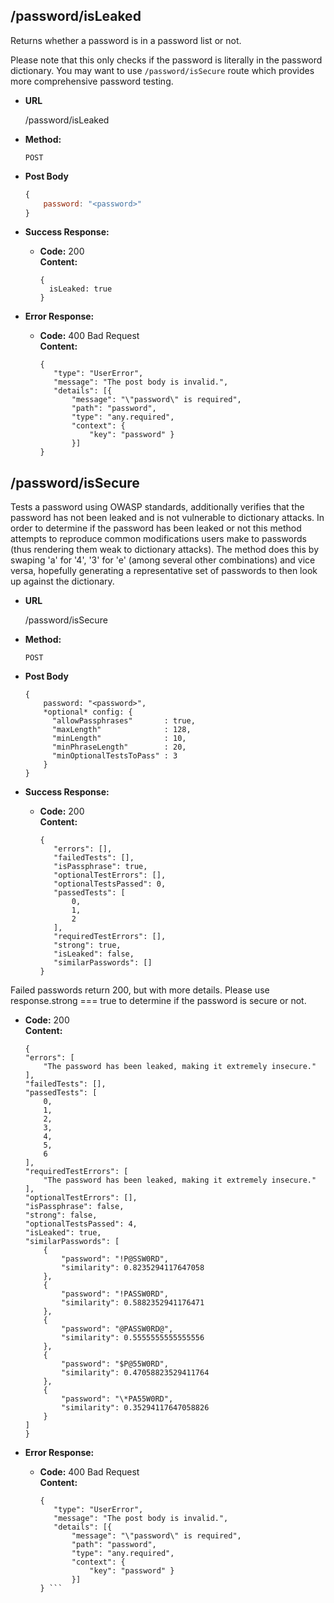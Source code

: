 **/password/isLeaked**
----
  Returns whether a password is in a password list or not.

  Please note that this only checks if the password is literally in the password dictionary. You may want to use
  `/password/isSecure` route which provides more comprehensive password testing.

* **URL**

  /password/isLeaked

* **Method:**

  `POST`

* **Post Body**

  ```javascript
  {
      password: "<password>"
  }
  ```

* **Success Response:**

  * **Code:** 200 <br />
    **Content:** 
    ``` 
    { 
      isLeaked: true 
    } 
    ```

* **Error Response:**

  * **Code:** 400 Bad Request <br />
  **Content:**

     ```
    {
        "type": "UserError",
        "message": "The post body is invalid.",
        "details": [{
            "message": "\"password\" is required",
            "path": "password",
            "type": "any.required",
            "context": {
                "key": "password" }
            }]
    } 
    ```

**/password/isSecure**
----
  Tests a password using OWASP standards, additionally verifies that the password has not been leaked and is not vulnerable to dictionary attacks.
  In order to determine if the password has been leaked or not this method attempts to reproduce
  common modifications users make to passwords (thus rendering them weak to dictionary attacks).
  The method does this by swaping 'a' for '4', '3' for 'e' (among several other combinations) and vice versa,
  hopefully generating a representative set of passwords to then look up against the dictionary.

* **URL**

  /password/isSecure

* **Method:**

  `POST`

* **Post Body**

  ```
  {
      password: "<password>",
      *optional* config: {
        "allowPassphrases"       : true,
        "maxLength"              : 128,
        "minLength"              : 10,
        "minPhraseLength"        : 20,
        "minOptionalTestsToPass" : 3
      }
  }
  ```

* **Success Response:**

  * **Code:** 200 <br />
    **Content:**
     ```
     {
        "errors": [],
        "failedTests": [],
        "isPassphrase": true,
        "optionalTestErrors": [],
        "optionalTestsPassed": 0,
        "passedTests": [
            0,
            1,
            2
        ],
        "requiredTestErrors": [],
        "strong": true,
        "isLeaked": false,
        "similarPasswords": []
    }
    ```

Failed passwords return 200, but with more details.
Please use response.strong === true to determine if the password is secure or not.

* **Code:** 200 <br />
    **Content:**
    ```
    {
    "errors": [
        "The password has been leaked, making it extremely insecure."
    ],
    "failedTests": [],
    "passedTests": [
        0,
        1,
        2,
        3,
        4,
        5,
        6
    ],
    "requiredTestErrors": [
        "The password has been leaked, making it extremely insecure."
    ],
    "optionalTestErrors": [],
    "isPassphrase": false,
    "strong": false,
    "optionalTestsPassed": 4,
    "isLeaked": true,
    "similarPasswords": [
        {
            "password": "!P@SSW0RD",
            "similarity": 0.8235294117647058
        },
        {
            "password": "!PASSW0RD",
            "similarity": 0.5882352941176471
        },
        {
            "password": "@PASSW0RD@",
            "similarity": 0.5555555555555556
        },
        {
            "password": "$P@55W0RD",
            "similarity": 0.47058823529411764
        },
        {
            "password": "\*PA55W0RD",
            "similarity": 0.35294117647058826
        }
    ]
    }
    ```


* **Error Response:**

  * **Code:** 400 Bad Request <br />
    **Content:**

     ```
     {
        "type": "UserError",
        "message": "The post body is invalid.",
        "details": [{
            "message": "\"password\" is required",
            "path": "password",
            "type": "any.required",
            "context": {
                "key": "password" }
            }]
    } ```
